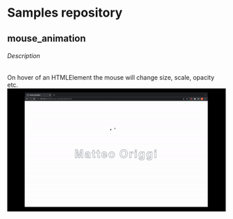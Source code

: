 # Samples repository
## mouse_animation
###### Description
On hover of an HTMLElement the mouse will change size, scale, opacity etc.
![Alt Text](/risorseReadme/mouse_animationG.gif)